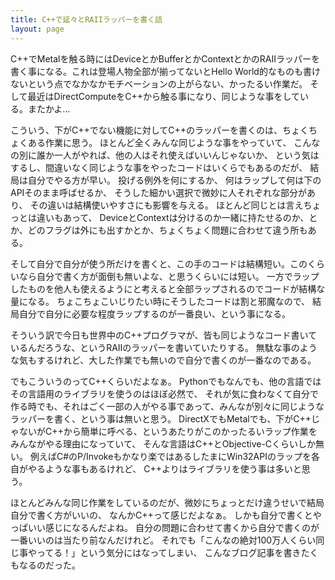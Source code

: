 ```yaml
---
title: C++で延々とRAIIラッパーを書く話
layout: page
---
```

C++でMetalを触る時にはDeviceとかBufferとかContextとかのRAIIラッパーを書く事になる。これは登場人物全部が揃ってないとHello World的なものも書けないという点でなかなかモチベーションの上がらない、かったるい作業だ。
そして最近はDirectComputeをC++から触る事になり、同じような事をしている。またかよ…

こういう、下がC++でない機能に対してC++のラッパーを書くのは、ちょくちょくある作業に思う。
ほとんど全くみんな同じような事をやっていて、
こんなの別に誰か一人がやれば、他の人はそれ使えばいいんじゃないか、
という気はするし、間違いなく同じような事をやったコードはいくらでもあるのだが、
結局は自分でやる方が早い。
投げる例外を何にするか、
何はラップして何は下のAPIそのまま呼ばせるか、
そうした細かい選択で微妙に人それぞれな部分があり、
その違いは結構使いやすさにも影響を与える。
ほとんど同じとは言えちょっとは違いもあって、
DeviceとContextは分けるのか一緒に持たせるのか、とか、どのフラグは外にも出すかとか、ちょくちょく問題に合わせて違う所もある。

そして自分で自分が使う所だけを書くと、この手のコードは結構短い。このくらいなら自分で書く方が面倒も無いよな、と思うくらいには短い。
一方でラップしたものを他人も使えるようにと考えると全部ラップされるのでコードが結構な量になる。
ちょこちょこいじりたい時にそうしたコードは割と邪魔なので、
結局自分で自分に必要な程度ラップするのが一番良い、という事になる。

そういう訳で今日も世界中のC++プログラマが、皆も同じようなコード書いているんだろうな、というRAIIのラッパーを書いていたりする。
無駄な事のような気もするけれど、大した作業でも無いので自分で書くのが一番なのである。

でもこういうのってC++くらいだよなぁ。
Pythonでもなんでも、他の言語ではその言語用のライブラリを使うのはほぼ必然で、
それが気に食わなくて自分で作る時でも、それはごく一部の人がやる事であって、みんなが別々に同じようなラッパーを書く、という事は無いと思う。
DirectXでもMetalでも、下がC++じゃないがC++から簡単に呼べる、というあたりがこのかったるいラップ作業をみんながやる理由になっていて、
そんな言語はC++とObjective-Cくらいしか無い。
例えばC#のP/Invokeもかなり楽ではあるしたまにWin32APIのラップを各自がやるような事もあるけれど、
C++よりはライブラリを使う事は多いと思う。

ほとんどみんな同じ作業をしているのだが、微妙にちょっとだけ違うせいで結局自分で書く方がいいの、
なんかC++って感じだよなぁ。
しかも自分で書くとやっぱいい感じになるんだよね。
自分の問題に合わせて書くから自分で書くのが一番いいのは当たり前なんだけれど。
それでも「こんなの絶対100万人くらい同じ事やってる！」という気分にはなってしまい、
こんなブログ記事を書きたくもなるのだった。